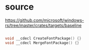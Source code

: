 # source

<https://github.com/microsoft/windows-rs/tree/master/crates/targets/baseline>

```c

void __cdecl CreateFontPackage() {}
void __cdecl MergeFontPackage() {}

```
